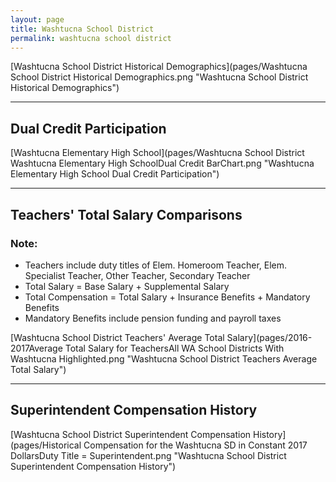```yaml
---
layout: page
title: Washtucna School District
permalink: washtucna school district
---
```



[Washtucna School District Historical Demographics](pages/Washtucna School District Historical Demographics.png "Washtucna School District Historical Demographics")

___

## Dual Credit Participation

[Washtucna Elementary High School](pages/Washtucna School District Washtucna Elementary High SchoolDual Credit BarChart.png "Washtucna Elementary High School Dual Credit Participation")


___

## Teachers' Total Salary Comparisons
### Note:
- Teachers include duty titles of Elem. Homeroom Teacher, Elem. Specialist Teacher, Other Teacher, Secondary Teacher
- Total Salary = Base Salary + Supplemental Salary
- Total Compensation = Total Salary + Insurance Benefits + Mandatory Benefits
- Mandatory Benefits include pension funding and payroll taxes

[Washtucna School District Teachers' Average Total Salary](pages/2016-2017Average Total Salary for TeachersAll WA School Districts With Washtucna Highlighted.png "Washtucna School District Teachers Average Total Salary")


___

## Superintendent Compensation History

[Washtucna School District Superintendent Compensation History](pages/Historical Compensation for the Washtucna SD in Constant 2017 DollarsDuty Title = Superintendent.png "Washtucna School District Superintendent Compensation History")

